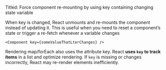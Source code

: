 Titled: Force component re-mounting by using key containing changing state variable

When key is changed, React unmounts and re-mounts the component instead of updating it. This is useful when you need to reset a component’s state or trigger a re-fetch whenever a variable changes
```
<Component key={someValueThatLterChanges} />
```

Rendering map/forEach also uses the attribute key. React **uses `key` to track items** in a list and optimize rendering. If `key` is missing or changes incorrectly, React may re-render elements inefficiently.